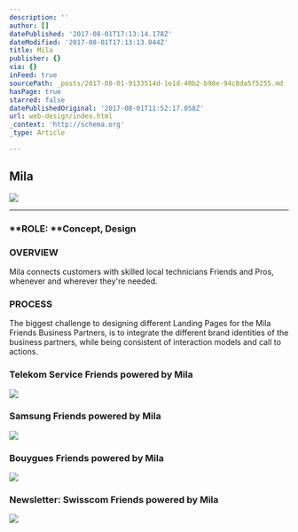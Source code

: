 ```yaml
---
description: ''
author: []
datePublished: '2017-08-01T17:13:14.178Z'
dateModified: '2017-08-01T17:13:13.044Z'
title: Mila
publisher: {}
via: {}
inFeed: true
sourcePath: _posts/2017-08-01-9133514d-1e1d-40b2-b98e-94c8da5f5255.md
hasPage: true
starred: false
datePublishedOriginal: '2017-08-01T11:52:17.058Z'
url: web-design/index.html
_context: 'http://schema.org'
_type: Article

---
```

## Mila
![](https://the-grid-user-content.s3-us-west-2.amazonaws.com/02ff9b9a-d383-434f-a72e-09a57b7752a7.png)

---

### **ROLE: **Concept, Design

### **OVERVIEW**  
Mila connects customers with skilled local technicians Friends and Pros, whenever and wherever they're needed.

### **PROCESS**  
The biggest challenge to designing different Landing Pages for the Mila Friends Business Partners, is to integrate the different brand identities of the business partners, while being consistent of interaction models and call to actions.

### Telekom Service Friends powered by Mila
![](https://s3-us-west-2.amazonaws.com/the-grid-img/p/0af38b1c3a0366fc34a7714df09a7494e6e05248.png)

### Samsung Friends powered by Mila
![](https://s3-us-west-2.amazonaws.com/the-grid-img/p/93d17746d29122a7e25bfd6520009edcf3c4f1bc.png)

### Bouygues Friends powered by Mila
![](https://the-grid-user-content.s3-us-west-2.amazonaws.com/5485945c-3bc2-40e1-867e-bf419ba20d84.png)

### Newsletter: Swisscom Friends powered by Mila
![](https://s3-us-west-2.amazonaws.com/the-grid-img/p/994ec596884ac6d76f672375f8a8f7d21c0686f9.jpg)